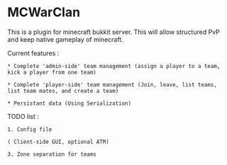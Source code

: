 MCWarClan
=========

This is a plugin for minecraft bukkit server. This will allow structured PvP and keep native gameplay of minecraft.

Current  features :

	* Complete 'admin-side' team management (assign a player to a team, kick a player from one team)

	* Complete 'player-side' team management (Join, leave, list teams, list team mates, and create a team)
	
	* Persistant data (Using Serialization)
		
TODO list :
	
	1. Config file
	
	( Client-side GUI, optional ATM)
	
	3. Zone separation for teams